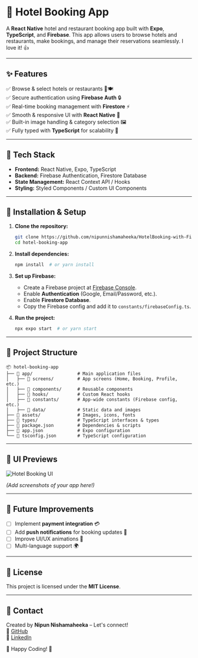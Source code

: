 # 🏨 Hotel Booking App

A **React Native** hotel and restaurant booking app built with **Expo**, **TypeScript**, and **Firebase**. This app allows users to browse hotels and restaurants, make bookings, and manage their reservations seamlessly. I love it! 👍

---

## ✨ Features

✅ Browse & select hotels or restaurants 🏨🍽️  
✅ Secure authentication using **Firebase Auth** 🔒  
✅ Real-time booking management with **Firestore** ⚡  
✅ Smooth & responsive UI with **React Native** 📱  
✅ Built-in image handling & category selection 🖼️  
✅ Fully typed with **TypeScript** for scalability 🚀  

---

## 🔧 Tech Stack

- **Frontend:** React Native, Expo, TypeScript
- **Backend:** Firebase Authentication, Firestore Database
- **State Management:** React Context API / Hooks
- **Styling:** Styled Components / Custom UI Components

---

## 🚀 Installation & Setup

1. **Clone the repository:**
   ```sh
   git clone https://github.com/nipunnishamaheeka/HotelBooking-with-Firebase
   cd hotel-booking-app
   ```

2. **Install dependencies:**
   ```sh
   npm install  # or yarn install
   ```

3. **Set up Firebase:**
   - Create a Firebase project at [Firebase Console](https://console.firebase.google.com/).
   - Enable **Authentication** (Google, Email/Password, etc.).
   - Enable **Firestore Database**.
   - Copy the Firebase config and add it to `constants/firebaseConfig.ts`.

4. **Run the project:**
   ```sh
   npx expo start  # or yarn start
   ```

---

## 📂 Project Structure

```
📦 hotel-booking-app
├── 📂 app/                 # Main application files
│   ├── 📂 screens/         # App screens (Home, Booking, Profile, etc.)
│   ├── 📂 components/      # Reusable components
│   ├── 📂 hooks/           # Custom React hooks
│   ├── 📂 constants/       # App-wide constants (Firebase config, etc.)
│   ├── 📂 data/            # Static data and images
├── 📂 assets/              # Images, icons, fonts
├── 📂 types/               # TypeScript interfaces & types
├── 📜 package.json         # Dependencies & scripts
├── 📜 app.json             # Expo configuration
└── 📜 tsconfig.json        # TypeScript configuration
```

---

## 🎨 UI Previews

![Hotel Booking UI](https://via.placeholder.com/800x400?text=Hotel+Booking+App+Preview)

*(Add screenshots of your app here!)*

---

## 📌 Future Improvements

- [ ] Implement **payment integration** 💳
- [ ] Add **push notifications** for booking updates 🔔
- [ ] Improve UI/UX animations 🎨
- [ ] Multi-language support 🌍

---

## 📜 License

This project is licensed under the **MIT License**.

---

## 💬 Contact

Created by **Nipun Nishamaheeka** – Let's connect!  
🔗 [GitHub](https://github.com/nipunnishamaheeka)  
🔗 [LinkedIn](https://www.linkedin.com/in/nipunnishamaheeka/)  

🚀 Happy Coding! 🎉


